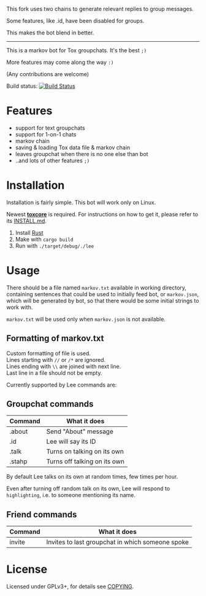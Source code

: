 This fork uses two chains to generate relevant replies to group messages.

Some features, like .id, have been disabled for groups.

This makes the bot blend in better.

---------------------------------------------

This is a markov bot for Tox groupchats. It's the best `;)`

More features may come along the way `:)`

(Any contributions are welcome)

Build status: [![Build Status](https://travis-ci.org/zetok/Lee.svg)](https://travis-ci.org/zetok/Lee)

# Features

* support for text groupchats
* support for 1-on-1 chats
* markov chain
* saving & loading Tox data file & markov chain
* leaves groupchat when there is no one else than bot
* ..and lots of other features `;)`


# Installation
Installation is fairly simple. This bot will work only on Linux.

Newest [**toxcore**](https://github.com/irungentoo/toxcore) is required. For instructions on how to get it, please refer to its [INSTALL.md](https://github.com/irungentoo/toxcore/blob/master/INSTALL.md).

1. Install [Rust](http://www.rust-lang.org/)
2. Make with `cargo build`
3. Run with `./target/debug/./lee`

# Usage

There should be a file named `markov.txt` available in working directory, containing sentences that could be used to initially feed bot, or `markov.json`, which will be generated by bot, so that there would be some initial strings to work with.

`markov.txt` will be used only when `markov.json` is not available.


## Formatting of markov.txt

Custom formatting of file is used.<br/>
Lines starting with ``//`` or ``/*`` are ignored.<br/>
Lines ending with ``\\`` are joined with next line.<br/>
Last line in a file should not be empty.<br/>


Currently supported by Lee commands are:

## Groupchat commands

| Command | What it does |
|---------|--------------|
| .about  | Send "About" message         |
| .id     | Lee will say its ID          |
| .talk   | Turns on talking on its own  |
| .stahp  | Turns off talking on its own |

By default Lee talks on its own at random times, few times per hour.

Even after turning off random talk on its own, Lee will respond to `highlighting`, i.e. to someone mentioning its name.


## Friend commands

| Command | What it does |
|---------|--------------|
| invite  | Invites to last groupchat in which someone spoke |


# License

Licensed under GPLv3+, for details see [COPYING](/COPYING).

